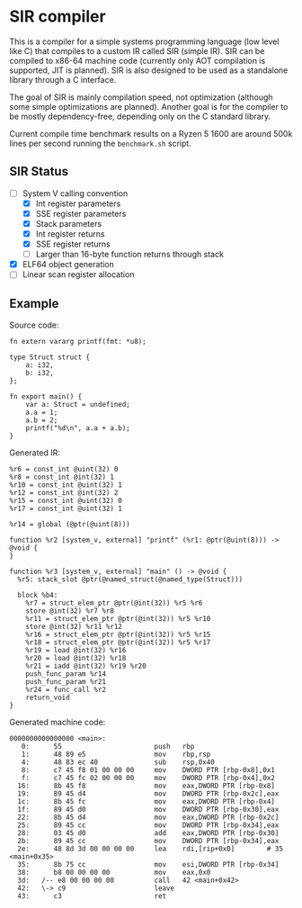 # SIR compiler

This is a compiler for a simple systems programming language (low level like C)
that compiles to a custom IR called SIR (simple IR). SIR can be compiled to x86-64
machine code (currently only AOT compilation is supported, JIT is planned).
SIR is also designed to be used as a standalone library through a C interface.

The goal of SIR is mainly compilation speed, not optimization (although some simple
optimizations are planned). Another goal is for the compiler to be mostly dependency-free,
depending only on the C standard library.

Current compile time benchmark results on a Ryzen 5 1600 are around 500k lines per second
running the `benchmark.sh` script.

## SIR Status

- [ ] System V calling convention
  - [x] Int register parameters
  - [x] SSE register parameters
  - [x] Stack parameters
  - [x] Int register returns
  - [x] SSE register returns
  - [ ] Larger than 16-byte function returns through stack
- [x] ELF64 object generation
- [ ] Linear scan register allocation

## Example

Source code:
```
fn extern vararg printf(fmt: *u8);

type Struct struct {
    a: i32,
    b: i32,
};

fn export main() {
    var a: Struct = undefined;
    a.a = 1;
    a.b = 2;
    printf("%d\n", a.a + a.b);
}
```

Generated IR:
```
%r6 = const_int @uint(32) 0
%r8 = const_int @int(32) 1
%r10 = const_int @uint(32) 1
%r12 = const_int @int(32) 2
%r15 = const_int @uint(32) 0
%r17 = const_int @uint(32) 1

%r14 = global (@ptr(@uint(8)))

function %r2 [system_v, external] "printf" (%r1: @ptr(@uint(8))) -> @void {
}

function %r3 [system_v, external] "main" () -> @void {
  %r5: stack_slot @ptr(@named_struct(@named_type(Struct)))

  block %b4:
    %r7 = struct_elem_ptr @ptr(@int(32)) %r5 %r6
    store @int(32) %r7 %r8
    %r11 = struct_elem_ptr @ptr(@int(32)) %r5 %r10
    store @int(32) %r11 %r12
    %r16 = struct_elem_ptr @ptr(@int(32)) %r5 %r15
    %r18 = struct_elem_ptr @ptr(@int(32)) %r5 %r17
    %r19 = load @int(32) %r16
    %r20 = load @int(32) %r18
    %r21 = iadd @int(32) %r19 %r20
    push_func_param %r14
    push_func_param %r21
    %r24 = func_call %r2
    return_void
}
```

Generated machine code:
```
0000000000000000 <main>:
   0:	   55                   	push   rbp
   1:	   48 89 e5             	mov    rbp,rsp
   4:	   48 83 ec 40          	sub    rsp,0x40
   8:	   c7 45 f8 01 00 00 00 	mov    DWORD PTR [rbp-0x8],0x1
   f:	   c7 45 fc 02 00 00 00 	mov    DWORD PTR [rbp-0x4],0x2
  16:	   8b 45 f8             	mov    eax,DWORD PTR [rbp-0x8]
  19:	   89 45 d4             	mov    DWORD PTR [rbp-0x2c],eax
  1c:	   8b 45 fc             	mov    eax,DWORD PTR [rbp-0x4]
  1f:	   89 45 d0             	mov    DWORD PTR [rbp-0x30],eax
  22:	   8b 45 d4             	mov    eax,DWORD PTR [rbp-0x2c]
  25:	   89 45 cc             	mov    DWORD PTR [rbp-0x34],eax
  28:	   03 45 d0             	add    eax,DWORD PTR [rbp-0x30]
  2b:	   89 45 cc             	mov    DWORD PTR [rbp-0x34],eax
  2e:	   48 8d 3d 00 00 00 00 	lea    rdi,[rip+0x0]        # 35 <main+0x35>
  35:	   8b 75 cc             	mov    esi,DWORD PTR [rbp-0x34]
  38:	   b8 00 00 00 00       	mov    eax,0x0
  3d:	/-- e8 00 00 00 00       	call   42 <main+0x42>
  42:	\-> c9                   	leave
  43:	   c3                   	ret
```
